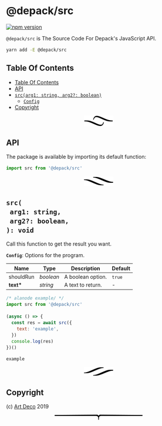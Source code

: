 # @depack/src

[![npm version](https://badge.fury.io/js/@depack/src.svg)](https://npmjs.org/package/@depack/src)

`@depack/src` is The Source Code For Depack's JavaScript API.

```sh
yarn add -E @depack/src
```

## Table Of Contents

- [Table Of Contents](#table-of-contents)
- [API](#api)
- [`src(arg1: string, arg2?: boolean)`](#mynewpackagearg1-stringarg2-boolean-void)
  * [`Config`](#type-config)
- [Copyright](#copyright)

<p align="center"><a href="#table-of-contents"><img src=".documentary/section-breaks/0.svg?sanitize=true"></a></p>

## API

The package is available by importing its default function:

```js
import src from '@depack/src'
```

<p align="center"><a href="#table-of-contents"><img src=".documentary/section-breaks/1.svg?sanitize=true"></a></p>

## `src(`<br/>&nbsp;&nbsp;`arg1: string,`<br/>&nbsp;&nbsp;`arg2?: boolean,`<br/>`): void`

Call this function to get the result you want.

__<a name="type-config">`Config`</a>__: Options for the program.

|   Name    |   Type    |    Description    | Default |
| --------- | --------- | ----------------- | ------- |
| shouldRun | _boolean_ | A boolean option. | `true`  |
| __text*__ | _string_  | A text to return. | -       |

```js
/* alanode example/ */
import src from '@depack/src'

(async () => {
  const res = await src({
    text: 'example',
  })
  console.log(res)
})()
```
```
example
```

<p align="center"><a href="#table-of-contents"><img src=".documentary/section-breaks/2.svg?sanitize=true"></a></p>

## Copyright

(c) [Art Deco][1] 2019

[1]: https://artd.eco/depack

<p align="center"><a href="#table-of-contents"><img src=".documentary/section-breaks/-1.svg?sanitize=true"></a></p>